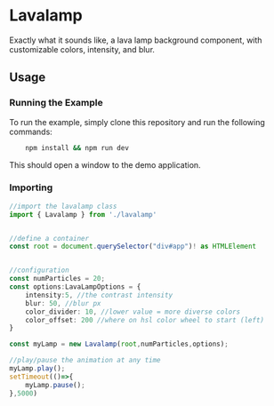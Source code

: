 # Lavalamp 
Exactly what it sounds like, a lava lamp background component, with customizable colors, intensity, and blur. 


## Usage 

### Running the Example
To run the example, simply clone this repository and run the following commands: 
```bash
    npm install && npm run dev
```
This should open a window to the demo application. 


### Importing
```typescript
//import the lavalamp class
import { Lavalamp } from './lavalamp'


//define a container
const root = document.querySelector("div#app")! as HTMLElement


//configuration 
const numParticles = 20; 
const options:LavaLampOptions = {
    intensity:5, //the contrast intensity
    blur: 50, //blur px 
    color_divider: 10, //lower value = more diverse colors
    color_offset: 200 //where on hsl color wheel to start (left)
} 

const myLamp = new Lavalamp(root,numParticles,options);

//play/pause the animation at any time
myLamp.play();
setTimeout(()=>{
    myLamp.pause();
},5000)
```







